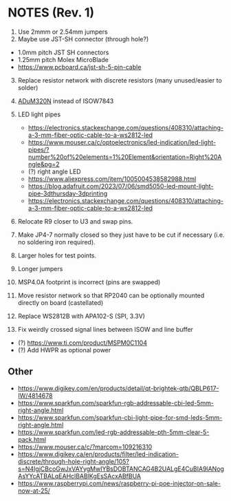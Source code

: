 # NOTES (Rev. 1)

1.  Use 2mmm or 2.54mm jumpers
2.  Maybe use JST-SH connector (through hole?)
   - 1.0mm pitch JST SH connectors
   - 1.25mm pitch Molex MicroBlade
   - https://www.pcboard.ca/jst-sh-5-pin-cable

3.  Replace resistor network with discrete resistors (many unused/easier to solder)
4.  [ADuM320N](https://www.mouser.ca/datasheet/2/609/adum320n_321n-3420518.pdf) instead of ISOW7843
5.  LED light pipes
     - https://electronics.stackexchange.com/questions/408310/attaching-a-3-mm-fiber-optic-cable-to-a-ws2812-led
     - https://www.mouser.ca/c/optoelectronics/led-indication/led-light-pipes/?number%20of%20elements=1%20Element&orientation=Right%20Angle&pg=2
     - (?) right angle LED
     - https://www.aliexpress.com/item/1005004538582988.html
     - https://blog.adafruit.com/2023/07/06/smd5050-led-mount-light-pipe-3dthursday-3dprinting
     - https://electronics.stackexchange.com/questions/408310/attaching-a-3-mm-fiber-optic-cable-to-a-ws2812-led

6.  Relocate R9 closer to U3 and swap pins.
7.  Make JP4-7 normally closed so they just have to be cut if necessary (i.e. no soldering iron required).
8.  Larger holes for test points.
9.  Longer jumpers
10. MSP4.0A footprint is incorrect (pins are swapped)
11. Move resistor network so that RP2040 can be optionally mounted directly on board (castellated)
12. Replace WS2812B with APA102-S (SPI, 3.3V)
13. Fix weirdly crossed signal lines between ISOW and line buffer

- (?) https://www.ti.com/product/MSPM0C1104
- (?) Add HWPR as optional power


## Other
- https://www.digikey.com/en/products/detail/qt-brightek-qtb/QBLP617-IW/4814678
- https://www.sparkfun.com/sparkfun-rgb-addressable-cbi-led-5mm-right-angle.html
- https://www.sparkfun.com/sparkfun-cbi-light-pipe-for-smd-leds-5mm-right-angle.html
- https://www.sparkfun.com/led-rgb-addressable-pth-5mm-clear-5-pack.html
- https://www.mouser.ca/c/?marcom=109216310
- https://www.digikey.ca/en/products/filter/led-indication-discrete/through-hole-right-angle/105?s=N4IgjCBcoGwJxVAYygMwIYBsDOBTANCAG4B2UALgE4CuBIA9lANogAsYYcATBALqEAHclBABlKgEsSAcxABfBUA
- https://www.raspberrypi.com/news/raspberry-pi-poe-injector-on-sale-now-at-25/
